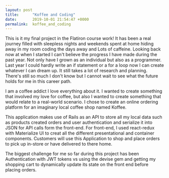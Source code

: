 ```yaml
---
layout: post
title:      "Koffee and Coding"
date:       2019-10-01 21:54:47 +0000
permalink:  koffee_and_coding
---
```




This is it my final project in the Flatiron course work! It has been a real journey filled with sleepless nights and weekends spent at home hiding away in my room coding the days away and Lots of caffeine. Looking back now at when I started I can't believe the progress I have made during the past year. Not only have I grown as an individual but also as a programmer. Last year I could hardly write an if statement or a for a loop now I can create whatever I can dream up. It still takes a lot of research and planning. There's still so much I don't know but I cannot wait to see what the future holds for me in this career path.

 I am a coffee addict I love everything about it.  I wanted to create something that involved my love for coffee, but also I wanted to create something that would relate to a real-world scenario. I chose to create an online ordering platform for an imaginary local coffee shop named Koffee.

This application makes use of Rails as an API to store all my local data such as products created orders and user authentication and serialize it into JSON for API calls form the front-end.  For front-end, I used react-redux with Materialize UI to creat all the different presentational and container components. Customers will use this Application to shop and place orders to pick up in-store or have delivered to there home.

The biggest challenge for me so far during this project has been Authentication with JWT tokens vs using the devise gem and getting my shopping cart to dynamically update its state on the front end before placing orders. 
